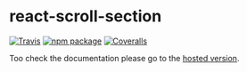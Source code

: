 # react-scroll-section

[![Travis][build-badge]][build]
[![npm package][npm-badge]][npm]
[![Coveralls][coveralls-badge]][coveralls]

Too check the documentation please go to the [hosted version](https://react-scroll-section.netlify.com).

[build-badge]: https://img.shields.io/travis/EmaSuriano/react-scroll-section/master.svg
[build]: https://travis-ci.org/EmaSuriano/react-scroll-section
[npm-badge]: https://img.shields.io/npm/v/react-scroll-section.svg
[npm]: https://www.npmjs.org/package/react-scroll-section
[coveralls-badge]: https://img.shields.io/coveralls/EmaSuriano/react-scroll-section/master.svg
[coveralls]: https://coveralls.io/github/EmaSuriano/react-scroll-section
